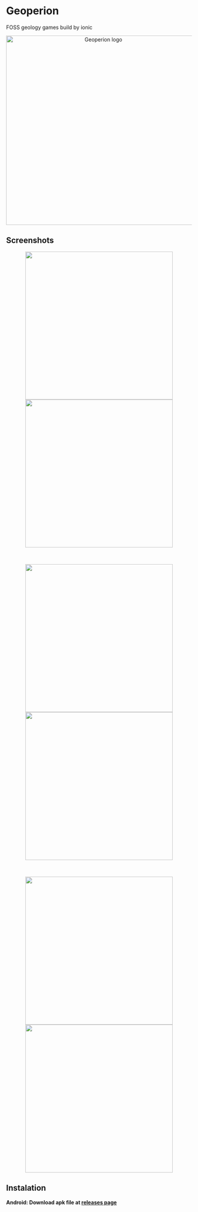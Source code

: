 # Geoperion
FOSS geology games build by ionic

<p align="center">
  <img src="https://raw.githubusercontent.com/vulnerabbity/Geoperion/master/src/assets/images/icons/geoperion.svg" width="512" alt="Geoperion logo" />
</p>

## Screenshots

<p align="center">
  <img src="https://raw.githubusercontent.com/vulnerabbity/Geoperion/master/src/assets/readme/main_v1.png" width="400" />
  <img src="https://raw.githubusercontent.com/vulnerabbity/Geoperion/master/src/assets/readme/guess-country_v1.png" width="400" />
</p>

<br/>

<p align="center">
  <img src="https://raw.githubusercontent.com/vulnerabbity/Geoperion/master/src/assets/readme/guess-capital_v1.png" width="400" />
  <img src="https://raw.githubusercontent.com/vulnerabbity/Geoperion/master/src/assets/readme/guess-population_v1.png" width="400" />
</p>


<br/>

<p align="center">
  <img src="https://raw.githubusercontent.com/vulnerabbity/Geoperion/master/src/assets/readme/settings_v1.png" width="400" />
  <img src="https://raw.githubusercontent.com/vulnerabbity/Geoperion/master/src/assets/readme/statistics_v1.png" width="400" />
</p>

## Instalation

<b>
  Android: Download apk file at <a href="https://github.com/vulnerabbity/Geoperion/releases">releases page</a>
</b>
